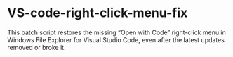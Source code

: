 # VS-code-right-click-menu-fix
This batch script restores the missing “Open with Code” right-click menu in Windows File Explorer for Visual Studio Code, even after the latest updates removed or broke it.
